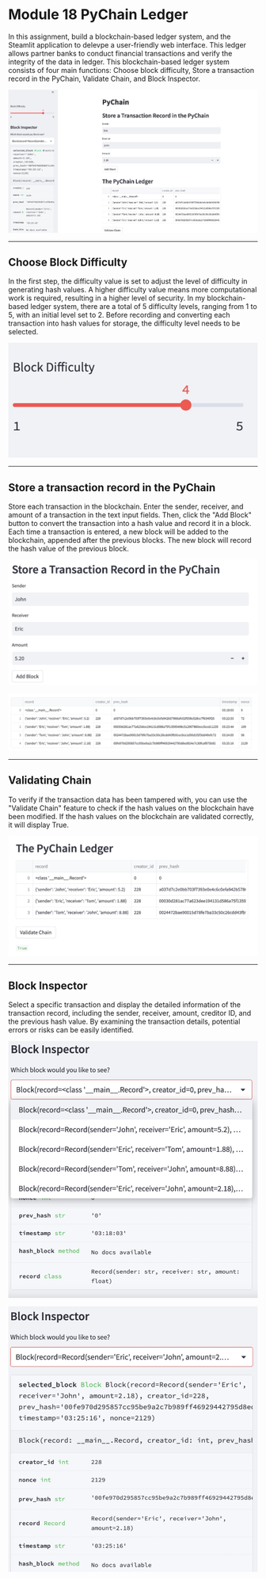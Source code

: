# Module 18 PyChain Ledger

In this assignment, build a blockchain-based ledger system, and the Steamlit application to delevpe a user-friendly web interface. This ledger allows partner banks to conduct financial transactions and verify the integrity of the data in ledger. This blockchain-based ledger system consists of four main functions: Choose block difficulty, Store a transaction record in the PyChain, Validate Chain, and Block Inspector.

![WebInterface.jpeg](WebInterface.jpeg)

---------------------------------------------------------------------------
## Choose Block Difficulty
In the first step, the difficulty value is set to adjust the level of difficulty in generating hash values. A higher difficulty value means more computational work is required, resulting in a higher level of security. In my blockchain-based ledger system, there are a total of 5 difficulty levels, ranging from 1 to 5, with an initial level set to 2. Before recording and converting each transaction into hash values for storage, the difficulty level needs to be selected.

![BlockDifficulty.jpeg](BlockDifficulty.jpeg)

---------------------------------------------------------------------------
## Store a transaction record in the PyChain

Store each transaction in the blockchain. Enter the sender, receiver, and amount of a transaction in the text input fields. Then, click the "Add Block" button to convert the transaction into a hash value and record it in a block. Each time a transaction is entered, a new block will be added to the blockchain, appended after the previous blocks. The new block will record the hash value of the previous block.

![StoreTransaction.jpeg](StoreTransaction.jpeg)

![PyChainLedger2.jpeg](PyChainLedger2.jpeg)

---------------------------------------------------------------------------
## Validating Chain

To verify if the transaction data has been tampered with, you can use the "Validate Chain" feature to check if the hash values on the blockchain have been modified. If the hash values on the blockchain are validated correctly, it will display True.

![ChainValidate.jpeg](ChainValidate.jpeg)

---------------------------------------------------------------------------
## Block Inspector

Select a specific transaction and display the detailed information of the transaction record, including the sender, receiver, amount, creditor ID, and the previous hash value. By examining the transaction details, potential errors or risks can be easily identified.

![BlockInspector1.jpeg](BlockInspector1.jpeg)

![BlockInspector2.jpeg](BlockInspector2.jpeg)
